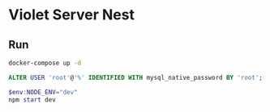 # Violet Server Nest

## Run

```sh
docker-compose up -d
```

```sql
ALTER USER 'root'@'%' IDENTIFIED WITH mysql_native_password BY 'root';
```

```ps1
$env:NODE_ENV="dev"
npm start dev
```
